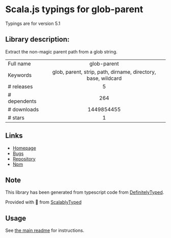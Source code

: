 
# Scala.js typings for glob-parent

Typings are for version 5.1

## Library description:
Extract the non-magic parent path from a glob string.

|                    |                 |
| ------------------ | :-------------: |
| Full name          | glob-parent |
| Keywords           | glob, parent, strip, path, dirname, directory, base, wildcard |
| # releases         | 5 |
| # dependents       | 264 |
| # downloads        | 1449854455 |
| # stars            | 1 |

## Links
- [Homepage](https://github.com/gulpjs/glob-parent#readme)
- [Bugs](https://github.com/gulpjs/glob-parent/issues)
- [Repository](https://github.com/gulpjs/glob-parent)
- [Npm](https://www.npmjs.com/package/glob-parent)
    


## Note
This library has been generated from typescript code from [DefinitelyTyped](https://definitelytyped.org).

Provided with :purple_heart: from [ScalablyTyped](https://github.com/oyvindberg/ScalablyTyped)

## Usage
See [the main readme](../../readme.md) for instructions.


